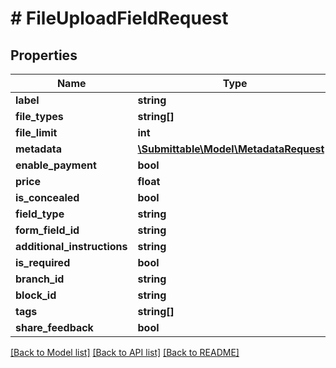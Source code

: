 # # FileUploadFieldRequest

## Properties

Name | Type | Description | Notes
------------ | ------------- | ------------- | -------------
**label** | **string** |  |
**file_types** | **string[]** |  | [optional]
**file_limit** | **int** |  | [optional]
**metadata** | [**\Submittable\Model\MetadataRequest[]**](MetadataRequest.md) |  | [optional]
**enable_payment** | **bool** |  | [optional]
**price** | **float** |  | [optional]
**is_concealed** | **bool** |  | [optional]
**field_type** | **string** |  |
**form_field_id** | **string** |  | [optional]
**additional_instructions** | **string** |  | [optional]
**is_required** | **bool** |  | [optional]
**branch_id** | **string** |  | [optional]
**block_id** | **string** |  | [optional]
**tags** | **string[]** |  | [optional]
**share_feedback** | **bool** |  | [optional]

[[Back to Model list]](../../README.md#models) [[Back to API list]](../../README.md#endpoints) [[Back to README]](../../README.md)
